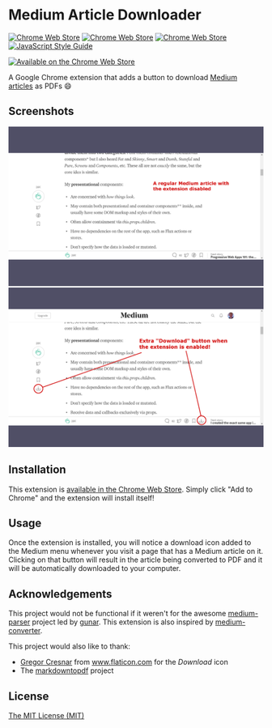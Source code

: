 # Medium Article Downloader


[![Chrome Web Store](https://img.shields.io/chrome-web-store/v/nhbfnahbjjaaplgnkffponncahohkfbb.svg)](https://chrome.google.com/webstore/detail/nhbfnahbjjaaplgnkffponncahohkfbb)
[![Chrome Web Store](https://img.shields.io/chrome-web-store/users/nhbfnahbjjaaplgnkffponncahohkfbb.svg)](https://chrome.google.com/webstore/detail/nhbfnahbjjaaplgnkffponncahohkfbb/)
[![Chrome Web Store](https://img.shields.io/chrome-web-store/rating/nhbfnahbjjaaplgnkffponncahohkfbb.svg)](https://chrome.google.com/webstore/detail/nhbfnahbjjaaplgnkffponncahohkfbb/)
[![JavaScript Style Guide](https://img.shields.io/badge/code_style-standard-brightgreen.svg)](https://standardjs.com)

[![Available on the Chrome Web Store](https://developer.chrome.com/webstore/images/ChromeWebStore_Badge_v2_340x96.png)](https://chrome.google.com/webstore/detail/nhbfnahbjjaaplgnkffponncahohkfbb/)

A Google Chrome extension that adds a button to download [Medium articles](https://medium.com) as PDFs :smile:

## Screenshots
![Without Extension](/screenshots/without.png)
![With Extension](/screenshots/with.png)

## Installation

This extension is [available in the Chrome Web Store](https://chrome.google.com/webstore/detail/nhbfnahbjjaaplgnkffponncahohkfbb/). Simply click "Add to Chrome" and the extension will install itself!

## Usage
Once the extension is installed, you will notice a download icon added to the Medium menu whenever you visit a page that has a Medium article on it. Clicking on that button will result in the article being converted to PDF and it will be automatically downloaded to your computer.

## Acknowledgements
This project would not be functional if it weren't for the awesome [medium-parser](https://github.com/medium-parser) project led by [gunar](https://github.com/gunar). This extension is also inspired by [medium-converter](https://github.com/medium-converter).

This project would also like to thank:
- [Gregor Cresnar](https://www.flaticon.com/authors/gregor-cresnar) from www.flaticon.com for the *Download* icon
- The [markdowntopdf](http://markdowntopdf.com) project

## License
[The MIT License (MIT)](https://DanielArthurUK.mit-license.org)